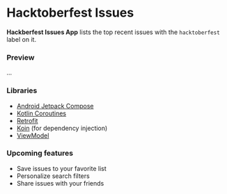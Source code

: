 # Hacktoberfest Issues

**Hackberfest Issues App** lists the top recent issues with the  `hacktoberfest`  label on it.

### Preview

<img src=''>...

### Libraries

- [Android Jetpack Compose](https://developer.android.com/jetpack/compose?gclid=Cj0KCQjwiNSLBhCPARIsAKNS4_eWOsLfm5zzxqGWS2Gn2SqCfS8_rVe0q7TVYfTM_Q-HjcUFIuk-zx0aAsUQEALw_wcB&gclsrc=aw.ds)
- [Kotlin Coroutines](https://kotlinlang.org/docs/coroutines-overview.html)
- [Retrofit](https://square.github.io/retrofit/)
- [Koin](https://insert-koin.io/) (for dependency injection)
- [ViewModel](https://developer.android.com/topic/libraries/architecture/viewmodel?gclid=Cj0KCQjwiNSLBhCPARIsAKNS4_eWJIoYuL5VSGqkV07iGORFuEUmjwFYniE1drTEW2Dn0f70x98D8HUaAhkwEALw_wcB&gclsrc=aw.ds)

### Upcoming features

- Save issues to your favorite list
- Personalize search filters
- Share issues with your friends
